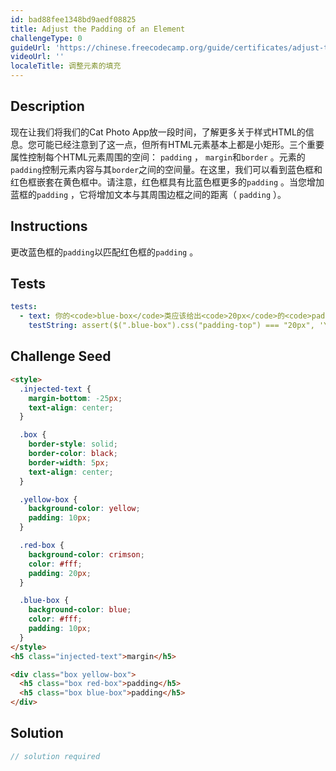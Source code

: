 ```yaml
---
id: bad88fee1348bd9aedf08825
title: Adjust the Padding of an Element
challengeType: 0
guideUrl: 'https://chinese.freecodecamp.org/guide/certificates/adjust-the-padding-of-an-element'
videoUrl: ''
localeTitle: 调整元素的填充
---
```


## Description
<section id="description">现在让我们将我们的Cat Photo App放一段时间，了解更多关于样式HTML的信息。您可能已经注意到了这一点，但所有HTML元素基本上都是小矩形。三个重要属性控制每个HTML元素周围的空间： <code>padding</code> ， <code>margin</code>和<code>border</code> 。元素的<code>padding</code>控制元素内容与其<code>border</code>之间的空间量。在这里，我们可以看到蓝色框和红色框嵌套在黄色框中。请注意，红色框具有比蓝色框更多的<code>padding</code> 。当您增加蓝框的<code>padding</code> ，它将增加文本与其周围边框之间的距离（ <code>padding</code> ）。 </section>

## Instructions
<section id="instructions">更改蓝色框的<code>padding</code>以匹配红色框的<code>padding</code> 。 </section>

## Tests
<section id='tests'>

```yml
tests:
  - text: 你的<code>blue-box</code>类应该给出<code>20px</code>的<code>padding</code>元素。
    testString: assert($(".blue-box").css("padding-top") === "20px", 'Your <code>blue-box</code> class should give elements <code>20px</code> of <code>padding</code>.');

```

</section>

## Challenge Seed
<section id='challengeSeed'>

<div id='html-seed'>

```html
<style>
  .injected-text {
    margin-bottom: -25px;
    text-align: center;
  }

  .box {
    border-style: solid;
    border-color: black;
    border-width: 5px;
    text-align: center;
  }

  .yellow-box {
    background-color: yellow;
    padding: 10px;
  }

  .red-box {
    background-color: crimson;
    color: #fff;
    padding: 20px;
  }

  .blue-box {
    background-color: blue;
    color: #fff;
    padding: 10px;
  }
</style>
<h5 class="injected-text">margin</h5>

<div class="box yellow-box">
  <h5 class="box red-box">padding</h5>
  <h5 class="box blue-box">padding</h5>
</div>

```

</div>



</section>

## Solution
<section id='solution'>

```js
// solution required
```
</section>
